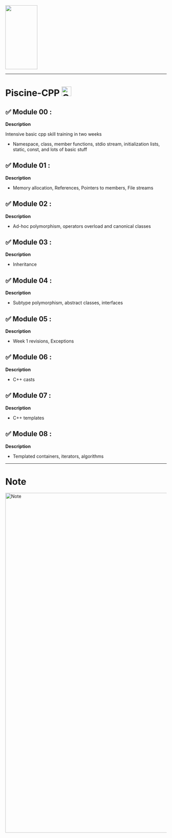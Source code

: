 <img src="https://file.diplomeo-static.com/file/00/00/01/57/15701.svg" width="100" height="200" />

---
#  Piscine-CPP <img alt="C++ icon" src="https://img.icons8.com/color/452/c-plus-plus-logo.png" width="30" height="30">

## ✅ Module 00 :

<strong>Description</strong>

Intensive basic cpp skill training in two weeks

- Namespace, class, member functions, stdio stream, initialization lists, static, const, and lots of basic stuff


## ✅ Module 01 :

<strong>Description</strong>


- Memory allocation, References, Pointers to members, File streams


## ✅ Module 02 :

<strong>Description</strong>

- Ad-hoc polymorphism, operators overload and canonical classes


## ✅ Module 03 :

<strong>Description</strong>

- Inheritance


## ✅ Module 04 :

<strong>Description</strong>

- Subtype polymorphism, abstract classes, interfaces


## ✅ Module 05 :

<strong>Description</strong>

- Week 1 revisions, Exceptions


## ✅ Module 06 :

<strong>Description</strong>

- C++ casts


## ✅ Module 07 :

<strong>Description</strong>

- C++ templates


## ✅ Module 08 :

<strong>Description</strong>

- Templated containers, iterators, algorithms

---

# Note

<img width="1062" alt="Note" src="https://user-images.githubusercontent.com/45235527/104217768-1579b200-543c-11eb-8b3c-6e0aca7ec7db.PNG">
